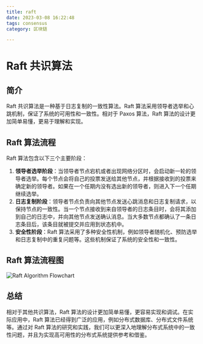 ```yaml
---
title: raft
date: 2023-03-08 16:22:48
tags: consensus
category: 区块链

---
```


# Raft 共识算法

## 简介

Raft 共识算法是一种基于日志复制的一致性算法。Raft 算法采用领导者选举和心跳机制，保证了系统的可用性和一致性。相对于 Paxos 算法，Raft 算法的设计更加简单易懂，更易于理解和实现。

## Raft 算法流程

Raft 算法包含以下三个主要阶段：

1. **领导者选举阶段**：当领导者节点宕机或者出现网络分区时，会启动新一轮的领导者选举。每个节点会将自己的投票发送给其他节点，并根据接收到的投票来确定新的领导者。如果在一个任期内没有选出新的领导者，则进入下一个任期继续选举。
2. **日志复制阶段**：领导者节点负责向其他节点发送心跳消息和日志复制请求，以保持节点的一致性。当一个节点接收到来自领导者的日志条目时，会将其添加到自己的日志中，并向其他节点发送确认消息。当大多数节点都确认了一条日志条目后，该条目就被提交并应用到状态机中。
3. **安全性阶段**：Raft 算法采用了多种安全性机制，例如领导者随机化、预防选举和日志复制中的重复问题等。这些机制保证了系统的安全性和一致性。

## Raft 算法流程图

![Raft Algorithm Flowchart](https://yuan1028.github.io/images/statemachine.jpg)

## 总结

相对于其他共识算法，Raft 算法的设计更加简单易懂，更容易实现和调试。在实际应用中，Raft 算法已经得到广泛的应用，例如分布式数据库、分布式文件系统等。通过对 Raft 算法的研究和实践，我们可以更深入地理解分布式系统中的一致性问题，并且为实现高可用性的分布式系统提供参考和借鉴。


